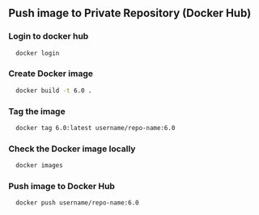 ## Push image to Private Repository (Docker Hub)

### Login to docker hub
```sh
  docker login
```

### Create Docker image
```sh
  docker build -t 6.0 .
```

### Tag the image
```sh
  docker tag 6.0:latest username/repo-name:6.0
```

### Check the Docker image locally
```sh
  docker images
```

### Push image to Docker Hub
```sh
  docker push username/repo-name:6.0
```
